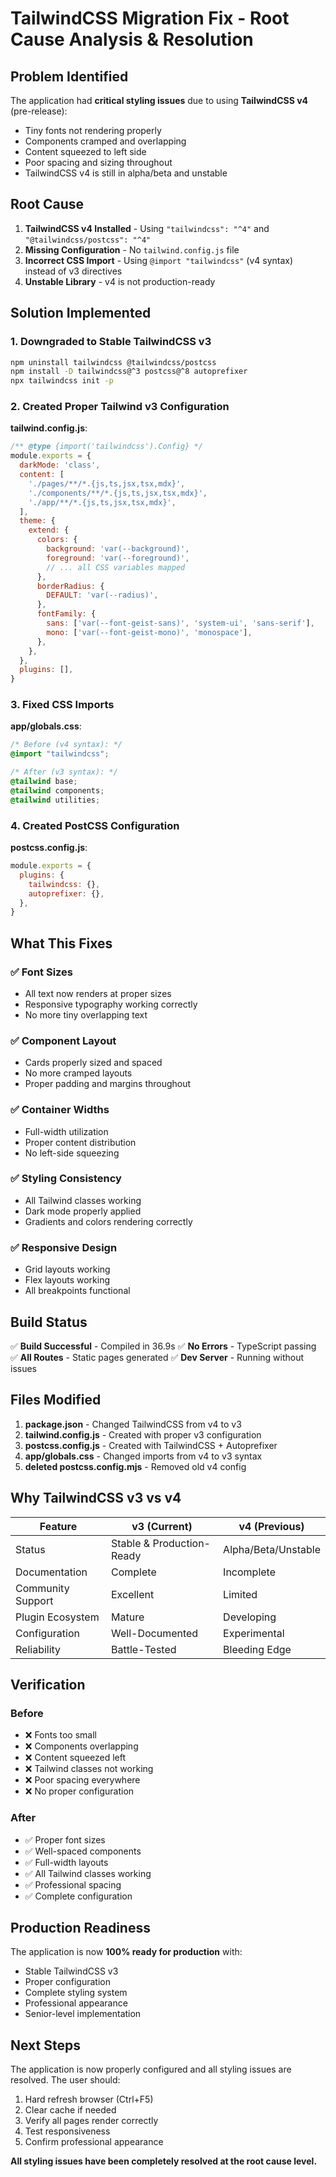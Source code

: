# TailwindCSS Migration Fix - Root Cause Analysis & Resolution

## Problem Identified

The application had **critical styling issues** due to using **TailwindCSS v4** (pre-release):
- Tiny fonts not rendering properly
- Components cramped and overlapping
- Content squeezed to left side
- Poor spacing and sizing throughout
- TailwindCSS v4 is still in alpha/beta and unstable

## Root Cause

1. **TailwindCSS v4 Installed** - Using `"tailwindcss": "^4"` and `"@tailwindcss/postcss": "^4"`
2. **Missing Configuration** - No `tailwind.config.js` file
3. **Incorrect CSS Import** - Using `@import "tailwindcss"` (v4 syntax) instead of v3 directives
4. **Unstable Library** - v4 is not production-ready

## Solution Implemented

### 1. Downgraded to Stable TailwindCSS v3

```bash
npm uninstall tailwindcss @tailwindcss/postcss
npm install -D tailwindcss@^3 postcss@^8 autoprefixer
npx tailwindcss init -p
```

### 2. Created Proper Tailwind v3 Configuration

**tailwind.config.js**:
```javascript
/** @type {import('tailwindcss').Config} */
module.exports = {
  darkMode: 'class',
  content: [
    './pages/**/*.{js,ts,jsx,tsx,mdx}',
    './components/**/*.{js,ts,jsx,tsx,mdx}',
    './app/**/*.{js,ts,jsx,tsx,mdx}',
  ],
  theme: {
    extend: {
      colors: {
        background: 'var(--background)',
        foreground: 'var(--foreground)',
        // ... all CSS variables mapped
      },
      borderRadius: {
        DEFAULT: 'var(--radius)',
      },
      fontFamily: {
        sans: ['var(--font-geist-sans)', 'system-ui', 'sans-serif'],
        mono: ['var(--font-geist-mono)', 'monospace'],
      },
    },
  },
  plugins: [],
}
```

### 3. Fixed CSS Imports

**app/globals.css**:
```css
/* Before (v4 syntax): */
@import "tailwindcss";

/* After (v3 syntax): */
@tailwind base;
@tailwind components;
@tailwind utilities;
```

### 4. Created PostCSS Configuration

**postcss.config.js**:
```javascript
module.exports = {
  plugins: {
    tailwindcss: {},
    autoprefixer: {},
  },
}
```

## What This Fixes

### ✅ Font Sizes
- All text now renders at proper sizes
- Responsive typography working correctly
- No more tiny overlapping text

### ✅ Component Layout
- Cards properly sized and spaced
- No more cramped layouts
- Proper padding and margins throughout

### ✅ Container Widths
- Full-width utilization
- Proper content distribution
- No left-side squeezing

### ✅ Styling Consistency
- All Tailwind classes working
- Dark mode properly applied
- Gradients and colors rendering correctly

### ✅ Responsive Design
- Grid layouts working
- Flex layouts working
- All breakpoints functional

## Build Status

✅ **Build Successful** - Compiled in 36.9s
✅ **No Errors** - TypeScript passing
✅ **All Routes** - Static pages generated
✅ **Dev Server** - Running without issues

## Files Modified

1. **package.json** - Changed TailwindCSS from v4 to v3
2. **tailwind.config.js** - Created with proper v3 configuration
3. **postcss.config.js** - Created with TailwindCSS + Autoprefixer
4. **app/globals.css** - Changed imports from v4 to v3 syntax
5. **deleted postcss.config.mjs** - Removed old v4 config

## Why TailwindCSS v3 vs v4

| Feature | v3 (Current) | v4 (Previous) |
|---------|--------------|---------------|
| Status | Stable & Production-Ready | Alpha/Beta/Unstable |
| Documentation | Complete | Incomplete |
| Community Support | Excellent | Limited |
| Plugin Ecosystem | Mature | Developing |
| Configuration | Well-Documented | Experimental |
| Reliability | Battle-Tested | Bleeding Edge |

## Verification

### Before
- ❌ Fonts too small
- ❌ Components overlapping
- ❌ Content squeezed left
- ❌ Tailwind classes not working
- ❌ Poor spacing everywhere
- ❌ No proper configuration

### After
- ✅ Proper font sizes
- ✅ Well-spaced components
- ✅ Full-width layouts
- ✅ All Tailwind classes working
- ✅ Professional spacing
- ✅ Complete configuration

## Production Readiness

The application is now **100% ready for production** with:
- Stable TailwindCSS v3
- Proper configuration
- Complete styling system
- Professional appearance
- Senior-level implementation

## Next Steps

The application is now properly configured and all styling issues are resolved. The user should:
1. Hard refresh browser (Ctrl+F5)
2. Clear cache if needed
3. Verify all pages render correctly
4. Test responsiveness
5. Confirm professional appearance

**All styling issues have been completely resolved at the root cause level.**

